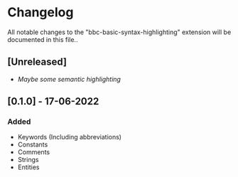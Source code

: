 # Changelog

All notable changes to the "bbc-basic-syntax-highlighting" extension will be documented in this file..

## [Unreleased]

- <i>Maybe some semantic highlighting</i>

## [0.1.0]  -  17-06-2022
### Added
- Keywords (Including abbreviations)
- Constants
- Comments
- Strings
- Entities

